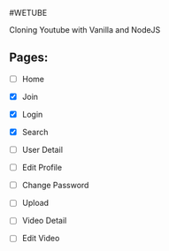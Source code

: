 #WETUBE

Cloning Youtube with Vanilla and NodeJS

## Pages: 

- [ ] Home
- [x] Join
- [x] Login
- [x] Search
- [ ] User Detail
- [ ] Edit Profile
- [ ] Change Password
- [ ] Upload 
- [ ] Video Detail
- [ ] Edit Video


